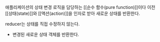 애플리케이션의 상태 변경 로직을 담당하는 [[순수 함수(pure function)]]이다
이전 [[상태(state)]]와 [[액션(action)]]을 인자로 받아 새로운 상태를 반환한다.

reducer는 상태를 직접 수정하지 않는다.
- 변경된 새로운 상태 객체를 반환한다.
